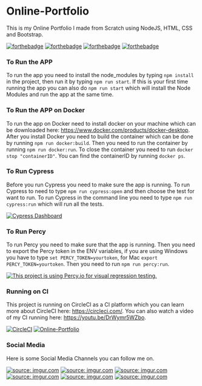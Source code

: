 # Online-Portfolio
This is my Online Portfolio I made from Scratch using NodeJS, HTML, CSS and Bootstrap.

[![forthebadge](https://forthebadge.com/images/badges/uses-css.svg)](http://forthebadge.com)
[![forthebadge](https://forthebadge.com/images/badges/uses-git.svg)](http://forthebadge.com)
[![forthebadge](https://forthebadge.com/images/badges/uses-html.svg)](http://forthebadge.com)
[![forthebadge](https://forthebadge.com/images/badges/uses-js.svg)](http://forthebadge.com)

### To Run the APP
To run the app you need to install the node_modules by typing ```npm install``` in the project, then run it by typing ```npm run start```. If this is your first time running the app you can also do ```npm run start``` which will install the Node Modules and run the app at the same time.

### To Run the APP on Docker
To run the app on Docker need to install docker on your machine which can be downloaded here: https://www.docker.com/products/docker-desktop. After you install Docker you need to build the container which can be done by running ```npm run docker:build```. Then you need to run the container by running ```npm run docker:run```. To close the container you need to run ```docker stop "containerID"```. You can find the containerID by running ```docker ps```.

### To Run Cypress
Before you run Cypress you need to make sure the app is running.
To run Cypress to need to type ```npm run cypress:open``` and then choose the test for want to run.
To run Cypress in the command line you need to type ```npm run cypress:run``` which will run all the tests.

[![Cypress Dashboard](https://img.shields.io/badge/cypress-dashboard-brightgreen.svg)](https://dashboard.cypress.io/projects/hmdg5m/runs)

### To Run Percy
To run Percy you need to make sure that the app is running.
Then you need to export the Percy token in the ENV variables, if you are using Windows you have to type ```set PERCY_TOKEN=yourtoken```, for Mac ```export PERCY_TOKEN=yourtoken```.
Then you need to run ```npm run percy:run```.

[![This project is using Percy.io for visual regression testing.](https://percy.io/static/images/percy-badge.svg)](https://percy.io/Davids-Stuff/Online-Portfolio)

### Running on CI
This project is running on CircleCI as a CI platform which you can learn more about CircleCI here: https://circleci.com/. You can also watch a video of my CI running here: https://youtu.be/DrWymr5WZbo.

[![CircleCI](https://circleci.com/gh/Dhaigh94/Online-Portfolio.svg?style=shield)](https://circleci.com/gh/Dhaigh94/Online-Portfolio)
[![Online-Portfolio](https://img.shields.io/endpoint?url=https://dashboard.cypress.io/badge/simple/hmdg5m/master&style=flat&logo=cypress)](https://dashboard.cypress.io/projects/hmdg5m/runs)

### Social Media
Here is some Social Media Channels you can follow me on.

<a href="https://www.facebook.com/david.haigh.104"><img src="https://i.imgur.com/PZYoIJT.png?3" title="source: imgur.com" /></a>
<a href="https://twitter.com/BugDevilDavid"><img padding-right="2px" src="https://i.imgur.com/KZOtIJV.png?3" title="source: imgur.com" /></a>
<a href="https://www.linkedin.com/in/david-haigh-46161097/"><img padding-right="2px" src="https://i.imgur.com/SUlgkxp.png?3" title="source: imgur.com" /></a>
<a href="https://www.instagram.com/bugdevildavid/"><img src="https://i.imgur.com/Qn0Y6YW.png?3" title="source: imgur.com" /></a>
<a href="https://github.com/Dhaigh94"><img src="https://i.imgur.com/0QJGqJD.png?3" title="source: imgur.com" /></a>
<a href="https://www.youtube.com/channel/UCkJ0xOTmM3rXfSGj2xcsnLg"><img src="https://i.imgur.com/C7As3T9.png?3" title="source: imgur.com" /></a>
